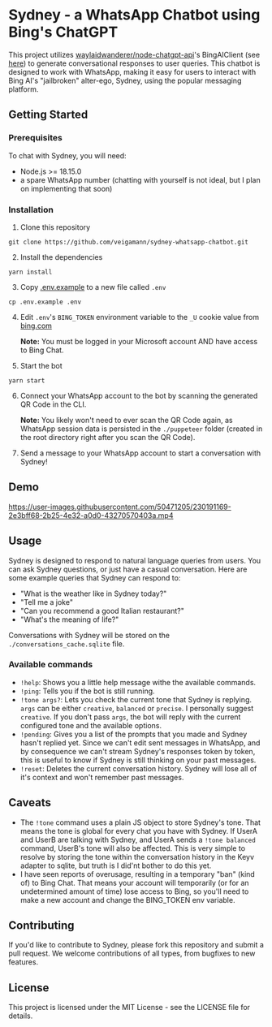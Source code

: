 # Sydney - a WhatsApp Chatbot using Bing's ChatGPT

This project utilizes [waylaidwanderer/node-chatgpt-api](https://github.com/waylaidwanderer/node-chatgpt-api/)'s BingAIClient (see [here](https://github.com/waylaidwanderer/node-chatgpt-api/blob/main/demos/use-bing-client.js)) to generate conversational responses to user queries. This chatbot is designed to work with WhatsApp, making it easy for users to interact with Bing AI's "jailbroken" alter-ego, Sydney, using the popular messaging platform.

## Getting Started

### Prerequisites

To chat with Sydney, you will need:

- Node.js >= 18.15.0
- a spare WhatsApp number (chatting with yourself is not ideal, but I plan on implementing that soon)

### Installation

1. Clone this repository
```
git clone https://github.com/veigamann/sydney-whatsapp-chatbot.git
```

2. Install the dependencies
```
yarn install
```

3. Copy [.env.example](../master/.env.example) to a new file called `.env`
```
cp .env.example .env
```

4. Edit `.env`'s `BING_TOKEN` environment variable to the `_U` cookie value from [bing.com](https://bing.com)

   **Note:** You must be logged in your Microsoft account AND have access to Bing Chat.

5. Start the bot
```
yarn start
```

6. Connect your WhatsApp account to the bot by scanning the generated QR Code in the CLI.

    **Note:** You likely won't need to ever scan the QR Code again, as WhatsApp session data is persisted in the `./puppeteer` folder (created in the root directory right after you scan the QR Code).
  
7. Send a message to your WhatsApp account to start a conversation with Sydney!

## Demo 

https://user-images.githubusercontent.com/50471205/230191169-2e3bff68-2b25-4e32-a0d0-43270570403a.mp4


## Usage

Sydney is designed to respond to natural language queries from users. You can ask Sydney questions, or just have a casual conversation. Here are some example queries that Sydney can respond to:

- "What is the weather like in Sydney today?"
- "Tell me a joke"
- "Can you recommend a good Italian restaurant?"
- "What's the meaning of life?"

Conversations with Sydney will be stored on the `./conversations_cache.sqlite` file.

### Available commands

- `!help`: Shows you a little help message withe the available commands.
- `!ping`: Tells you if the bot is still running.
- `!tone args?`: Lets you check the current tone that Sydney is replying. `args` can be either `creative`, `balanced` or `precise`. I personally suggest `creative`. If you don't pass `args`, the bot will reply with the current configured tone and the available options.
- `!pending`: Gives you a list of the prompts that you made and Sydney hasn't replied yet. Since we can't edit sent messages in WhatsApp, and by consequence we can't stream Sydney's responses token by token, this is useful to know if Sydney is still thinking on your past messages.
- `!reset`: Deletes the current conversation history. Sydney will lose all of it's context and won't remember past messages.

## Caveats

- The `!tone` command uses a plain JS object to store Sydney's tone. That means the tone is global for every chat you have with Sydney. If UserA and UserB are talking with Sydney, and UserA sends a `!tone balanced` command, UserB's tone will also be affected. This is very simple to resolve by storing the tone within the conversation history in the Keyv adapter to sqlite, but truth is I did'nt bother to do this yet.
- I have seen reports of overusage, resulting in a temporary "ban" (kind of) to Bing Chat. That means your account will temporarily (or for an undetermined amount of time) lose access to Bing, so you'll need to make a new account and change the BING_TOKEN env variable.

## Contributing
If you'd like to contribute to Sydney, please fork this repository and submit a pull request. We welcome contributions of all types, from bugfixes to new features.

## License
This project is licensed under the MIT License - see the LICENSE file for details.


